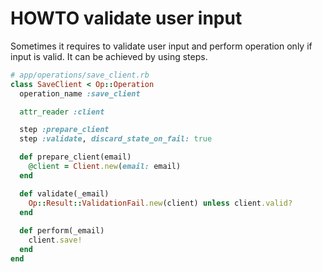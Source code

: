 # HOWTO validate user input

Sometimes it requires to validate user input and perform operation only if input is valid. It can be achieved by using
steps.

```ruby
# app/operations/save_client.rb
class SaveClient < Op::Operation
  operation_name :save_client

  attr_reader :client

  step :prepare_client
  step :validate, discard_state_on_fail: true

  def prepare_client(email)
    @client = Client.new(email: email)
  end

  def validate(_email)
    Op::Result::ValidationFail.new(client) unless client.valid?
  end
  
  def perform(_email)
    client.save!
  end
end
```

